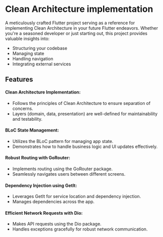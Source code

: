 # Clean Architecture implementation

A meticulously crafted Flutter project serving as a reference for implementing Clean Architecture in your future Flutter endeavors. Whether you're a seasoned developer or just starting out, this project provides valuable insights into:

* Structuring your codebase
* Managing state
* Handling navigation
* Integrating external services
## Features

#### Clean Architecture Implementation:
* Follows the principles of Clean Architecture to ensure separation of concerns.
* Layers (domain, data, presentation) are well-defined for maintainability and testability.
#### BLoC State Management:
* Utilizes the BLoC pattern for managing app state.
* Demonstrates how to handle business logic and UI updates effectively.
#### Robust Routing with GoRouter:
* Implements routing using the GoRouter package.
* Seamlessly navigates users between different screens.
#### Dependency Injection using GetIt:
* Leverages GetIt for service location and dependency injection.
* Manages dependencies across the app.
#### Efficient Network Requests with Dio:
* Makes API requests using the Dio package.
* Handles exceptions gracefully for robust network communication.
